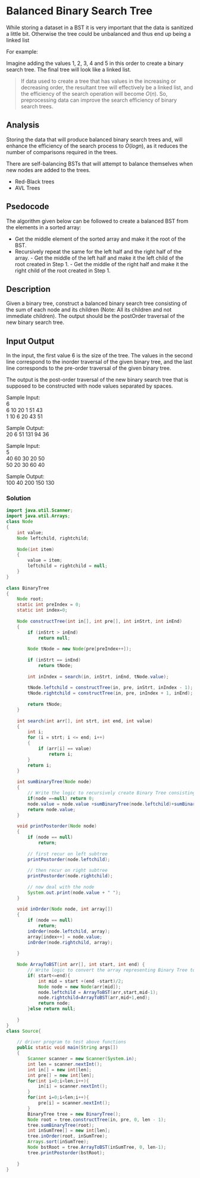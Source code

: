 # Balanced Binary Search Tree

While storing a dataset in a BST it is very important that the data is sanitized a little bit. Otherwise the tree could be unbalanced and thus end up being a linked list

For example:

Imagine adding the values 1, 2, 3, 4 and 5 in this order to create a binary search tree. The final tree will look like a linked list.

> If data used to create a tree that has values in the increasing or decreasing order, the resultant tree will effectively be a linked list, and the efficiency of the search operation will become $O(n)$. So, preprocessing data can improve the search efficiency of binary search trees.

## Analysis

Storing the data that will produce balanced binary search trees and, will enhance the efficiency of the search process to $O(logn)$, as it reduces the number of comparisons required in the trees.

There are self-balancing BSTs that will attempt to balance themselves when new nodes are added to the trees.

- Red-Black trees
- AVL Trees

## Psedocode

The algorithm given below can be followed to create a balanced BST from the elements in a sorted array:

- Get the middle element of the sorted array and make it the root of the BST.
- Recursively repeat the same for the left half and the right half of the array.
      - Get the middle of the left half and make it the left child of the root created in Step 1.
      - Get the middle of the right half and make it the right child of the root created in Step 1.

## Description

Given a binary tree, construct a balanced binary search tree consisting of the sum of each node and its children (Note: All its children and not immediate children). The output should be the postOrder traversal of the new binary search tree.

## Input Output

In the input, the first value 6 is the size of the tree. The values in the second line correspond to the inorder traversal of the given binary tree, and the last line corresponds to the pre-order traversal of the given binary tree.

The output is the post-order traversal of the new binary search tree that is supposed to be constructed with node values separated by spaces.

Sample Input: \
6 \
6 10 20 1 51 43 \
1 10 6 20 43 51

Sample Output: \
20 6 51 131 94 36

Sample Input: \
5 \
40 60 30 20 50 \
50 20 30 60 40

Sample Output: \
100 40 200 150 130

### Solution

```java
import java.util.Scanner;
import java.util.Arrays;
class Node 
{
    int value;
    Node leftchild, rightchild;
  
    Node(int item) 
    {
        value = item;
        leftchild = rightchild = null;
    }
}
  
class BinaryTree 
{
    Node root;
    static int preIndex = 0;
    static int index=0;
    
    Node constructTree(int in[], int pre[], int inStrt, int inEnd) 
    {
        if (inStrt > inEnd) 
            return null;
  
        Node tNode = new Node(pre[preIndex++]);
  
        if (inStrt == inEnd)
            return tNode;
  
        int inIndex = search(in, inStrt, inEnd, tNode.value);
  
        tNode.leftchild = constructTree(in, pre, inStrt, inIndex - 1);
        tNode.rightchild = constructTree(in, pre, inIndex + 1, inEnd);
  
        return tNode;
    }
     
    int search(int arr[], int strt, int end, int value) 
    {
        int i;
        for (i = strt; i <= end; i++) 
        {
            if (arr[i] == value)
                return i;
        }
        return i;
    }
    
    int sumBinaryTree(Node node)
    {   
        // Write the logic to recursively create Binary Tree consisting of sum of all its children
        if(node ==null) return 0;
        node.value = node.value +sumBinaryTree(node.leftchild)+sumBinaryTree(node.rightchild);
        return node.value;
    }
    
    void printPostorder(Node node)
    {
        if (node == null)
            return;
 
        // first recur on left subtree
        printPostorder(node.leftchild);
 
        // then recur on right subtree
        printPostorder(node.rightchild);
 
        // now deal with the node
        System.out.print(node.value + " ");
    }
    
    void inOrder(Node node, int array[])
    {
        if (node == null)
            return;
        inOrder(node.leftchild, array);
        array[index++] = node.value;
        inOrder(node.rightchild, array);
        
    }
    
    Node ArrayToBST(int arr[], int start, int end) {
        // Write logic to convert the array representing Binary Tree to Binary Search Tree
        if( start<=end){
            int mid = start +(end -start)/2;
            Node node = new Node(arr[mid]);
            node.leftchild = ArrayToBST(arr,start,mid-1);
            node.rightchild=ArrayToBST(arr,mid+1,end);
            return node;
        }else return null;
        
    }
}
class Source{
  
    // driver program to test above functions
    public static void main(String args[]) 
    {
        Scanner scanner = new Scanner(System.in);
        int len = scanner.nextInt();
        int in[] = new int[len];
        int pre[] = new int[len];
        for(int i=0;i<len;i++){
            in[i] = scanner.nextInt();            
        }
        for(int i=0;i<len;i++){
            pre[i] = scanner.nextInt();
        }
        BinaryTree tree = new BinaryTree();
        Node root = tree.constructTree(in, pre, 0, len - 1);
        tree.sumBinaryTree(root);
        int inSumTree[] = new int[len];
        tree.inOrder(root, inSumTree);
        Arrays.sort(inSumTree);
        Node bstRoot = tree.ArrayToBST(inSumTree, 0, len-1);
        tree.printPostorder(bstRoot);
        
    }
}



```
